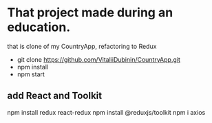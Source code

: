 # That project made during an education.

that is clone of my CountryApp, refactoring to Redux

- git clone https://github.com/VitaliiDubinin/CountryApp.git
- npm install
- npm start

## add React and Toolkit

npm install redux react-redux
npm install @reduxjs/toolkit
npm i axios
